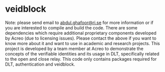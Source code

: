 # veidblock

Note: please send email to abdul.ghafoor@ri.se for more information or if you are interested to compile and build the code. There are some dependencies which require additional proprietary components developed by Acreo (due to licensing issues). Please contact the above if you want to know more about it and want to use in academic and research projects. This project is developed by a team member at Acreo to demonstrate the concepts of the verifiable identities and its usage in DLT, specifically related to the open and close relay. This code only contains packages required for DLT, authentication and veidblock.
